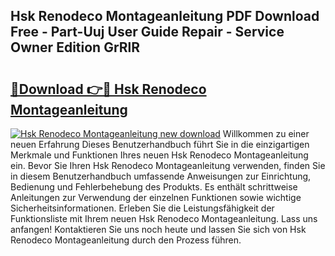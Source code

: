 ## Hsk Renodeco Montageanleitung PDF Download Free - Part-Uuj User Guide Repair - Service Owner Edition GrRlR

# <h2><a href="http://df8avj.blite.top/?on=Hsk+Renodeco+Montageanleitung">🔗Download 👉🔴 Hsk Renodeco Montageanleitung</a></h2>

[![Hsk Renodeco Montageanleitung new download](https://i.imgur.com/lujVjoI.png)](http://df8avj.blite.top/?on=Hsk+Renodeco+Montageanleitung)
Willkommen zu einer neuen Erfahrung Dieses Benutzerhandbuch führt Sie in die einzigartigen Merkmale und Funktionen Ihres neuen Hsk Renodeco Montageanleitung ein. Bevor Sie Ihren Hsk Renodeco Montageanleitung verwenden, finden Sie in diesem Benutzerhandbuch umfassende Anweisungen zur Einrichtung, Bedienung und Fehlerbehebung des Produkts. Es enthält schrittweise Anleitungen zur Verwendung der einzelnen Funktionen sowie wichtige Sicherheitsinformationen. Erleben Sie die Leistungsfähigkeit der Funktionsliste mit Ihrem neuen Hsk Renodeco Montageanleitung. Lass uns anfangen! Kontaktieren Sie uns noch heute und lassen Sie sich von Hsk Renodeco Montageanleitung durch den Prozess führen.
